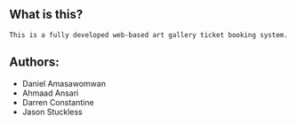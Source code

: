 ## What is this? 
    This is a fully developed web-based art gallery ticket booking system. 
    
## Authors: 
- Daniel Amasawomwan
- Ahmaad Ansari
- Darren Constantine
- Jason Stuckless
